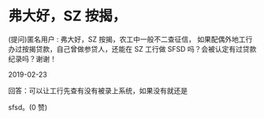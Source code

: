 # 弗大好，SZ 按揭，

(提问)匿名用户 : 弗大好，SZ 按揭，农工中一般不二查征信， 如果配偶外地工行办过按揭贷款，自己曾做参贷人，还能在 SZ 工行做 SFSD 吗？会被认定有过贷款纪录吗？谢谢！

2019-02-23

回答：可以让工行先查有没有被录上系统，如果没有就还是

sfsd。(0 赞)